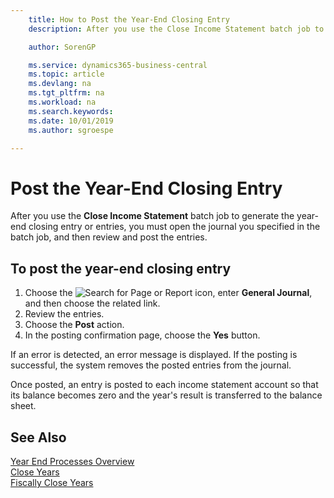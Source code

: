 ```yaml
---
    title: How to Post the Year-End Closing Entry
    description: After you use the Close Income Statement batch job to generate the year-end closing entry or entries, you must open the journal you specified in the batch job, and then review and post the entries.

    author: SorenGP

    ms.service: dynamics365-business-central
    ms.topic: article
    ms.devlang: na
    ms.tgt_pltfrm: na
    ms.workload: na
    ms.search.keywords:
    ms.date: 10/01/2019
    ms.author: sgroespe

---
```

# Post the Year-End Closing Entry
After you use the **Close Income Statement** batch job to generate the year-end closing entry or entries, you must open the journal you specified in the batch job, and then review and post the entries.  

## To post the year-end closing entry  

1.  Choose the ![Search for Page or Report](../../media/ui-search/search_small.png "Search for Page or Report icon") icon, enter **General Journal**, and then choose the related link.  
2.  Review the entries.  
3.  Choose the **Post** action.  
4.  In the posting confirmation page, choose the **Yes** button.  

If an error is detected, an error message is displayed. If the posting is successful, the system removes the posted entries from the journal.  

Once posted, an entry is posted to each income statement account so that its balance becomes zero and the year's result is transferred to the balance sheet.  

## See Also  
 [Year End Processes Overview](year-end-processes-overview.md)   
 [Close Years](how-to-close-years.md)   
 [Fiscally Close Years](how-to-fiscally-close-years.md)
